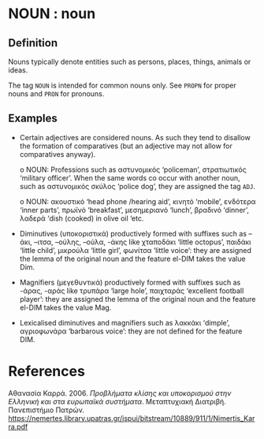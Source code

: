 # NOUN : noun 

## Definition

Nouns typically denote entities such as persons, places, things, animals or ideas.

The tag <code>NOUN</code>  is intended for common nouns only. See <code>PROPN</code> for proper nouns and <code>PRON</code> for pronouns.

## Examples

*	Certain adjectives are considered nouns. As such they tend to disallow the formation of comparatives (but an adjective may not allow for comparatives anyway).
  
      o	  NOUN: Professions such as αστυνομικός ‘policeman’, στρατιωτικός ‘military officer’. When the same words co occur with another noun, such as αστυνομικός σκύλος ‘police dog’, they are assigned the tag <code>ADJ</code>.
  
      o	  NOUN: ακουστικό ‘head phone /hearing aid’, κινητό ‘mobile’, ενδότερα ‘inner parts’, πρωϊνό ‘breakfast’, μεσημεριανό ‘lunch’, βραδινό ‘dinner’, λαδερά ‘dish (cooked) in olive oil ‘etc.
    
*	Diminutives (υποκοριστικά) productively formed with suffixes such as  –άκι, –ιτσα, –ούλης, –ούλα, -άκης like χταποδάκι ‘little octopus’, παιδάκι ‘little child’, μικρούλα ‘little girl’,  φωνίτσα ‘little voice’: they are assigned the lemma of the original noun and the feature el-DIM takes the value Dim. 
*	Magnifiers (μεγεθυντικά)  productively formed with suffixes such as -άρας, -αράς like τρυπάρα ‘large hole’, παιχταράς ‘excellent football player’: they are assigned the lemma of the original noun and the feature el-DIM takes the value Mag.
*	Lexicalised diminutives and magnifiers such as  λακκάκι ‘dimple’, αγριοφωνάρα ‘barbarous voice’: they are not defined for the feature DIM. 


# References 

Αθανασία Καρρά. 2006. *Προβλήματα κλίσης και υποκορισμού στην Ελληνική και στα ευρωπαϊκά συστήματα*. Μεταπτυχιακή Διατριβή.  Πανεπιστήμιο Πατρών. https://nemertes.library.upatras.gr/jspui/bitstream/10889/911/1/Nimertis_Karra.pdf 

